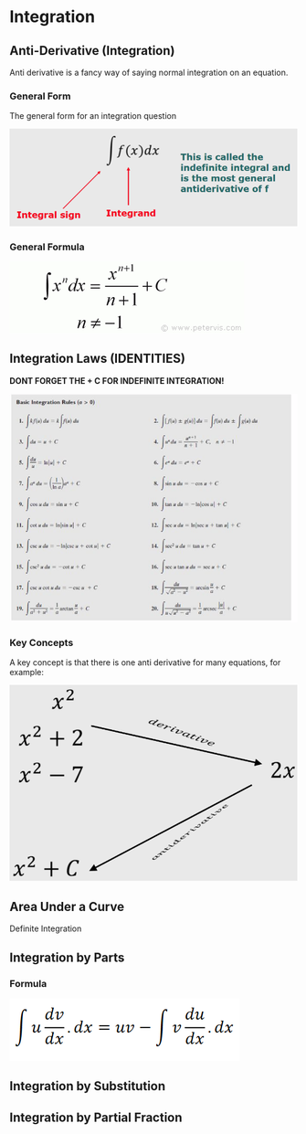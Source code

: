 # Integration

## Anti-Derivative \(Integration\)

Anti derivative is a fancy way of saying normal integration on an equation.

### General Form

The general form for an integration question

![](../../../../.gitbook/assets/image%20%28127%29.png)

### General Formula

![](../../../../.gitbook/assets/image%20%28130%29.png)

## Integration Laws \(IDENTITIES\)

**DONT FORGET THE + C FOR INDEFINITE INTEGRATION!**

![](../../../../.gitbook/assets/image%20%28128%29.png)

### Key Concepts

A key concept is that there is one anti derivative for many equations, for example:

![](../../../../.gitbook/assets/image%20%28126%29.png)

## Area Under a Curve

Definite Integration

## Integration by Parts

### Formula

![](../../../../.gitbook/assets/image%20%28175%29.png)

## **Integration** by Substitution

##  **Integration** by Partial Fraction

